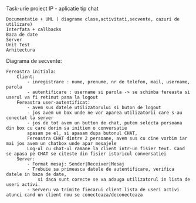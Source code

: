 Task-urie proiect IP - aplicatie tip chat

	Documentatie + UML ( diagrame clase,activitati,secvente, cazuri de utilizare)
	Interfata + callbacks
	Baza de date
	Server
	Unit Test
	Arhitectura


Diagrama de secvente:

	Fereastra initiala:
		Client:
			- inregistrare : nume, prenume, nr de telefon, mail, username, parola
			- autentificare : username si parola -> se schimba fereasta si userul va fi retinut pana la logout
		Fereastra user-autentificat:
			- avem sus datele utilizatorului si buton de logout
			- jos avem un box unde ne vor aparea utilizatorii care s-au conectat la server
			- jos de tot avem un button de chat, putem selecta persoana din box cu care dorim sa initiem o conversatie
			apasam pe el, si apasam dupa butonul CHAT, 
			Fereastra CHAT dintre 2 persoane, avem sus cu cine vorbim iar mai jos avem un chatbox unde apar mesajele
			Log-ul cu chat-ul ramane la client intr-un fisier text. Cand se apasa pe CHAT se citeste din fisier istoricul conversatiei
		Server:
			- Format mesaj: Sender|Receiver|Mesaj
			- Trebuie sa primeasca datele de autentificare, verifica datele in baza de date, 
				si daca sunt corecte se va adauga utilizatorul in lista de useri activi. 
			- Serveru va trimite fiecarui client lista de useri activi atunci cand un client nou se conecteaza/deconecteaza
